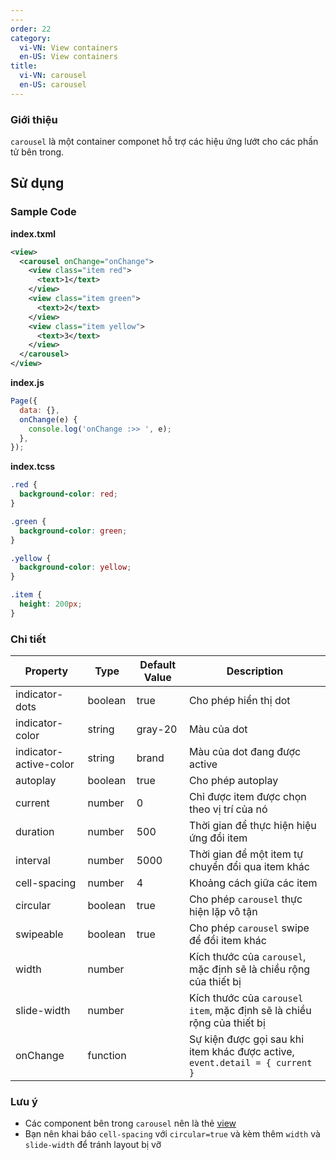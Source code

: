 ```yaml
---
---
order: 22
category:
  vi-VN: View containers
  en-US: View containers
title:
  vi-VN: carousel
  en-US: carousel
---
```


### Giới thiệu

`carousel` là một container componet hỗ trợ các hiệu ứng lướt cho các phần tử bên trong.

## Sử dụng

### Sample Code

**index.txml**

```xml
<view>
  <carousel onChange="onChange">
    <view class="item red">
      <text>1</text>
    </view>
    <view class="item green">
      <text>2</text>
    </view>
    <view class="item yellow">
      <text>3</text>
    </view>
  </carousel>
</view>
```

**index.js**

```js
Page({
  data: {},
  onChange(e) {
    console.log('onChange :>> ', e);
  },
});
```

**index.tcss**

```css
.red {
  background-color: red;
}

.green {
  background-color: green;
}

.yellow {
  background-color: yellow;
}

.item {
  height: 200px;
}
```

### Chi tiết

| Property               | Type     | Default Value | Description                                                                  |
| ---------------------- | -------- | ------------- | ---------------------------------------------------------------------------- |
| indicator-dots         | boolean  | true          | Cho phép hiển thị dot                                                        |
| indicator-color        | string   | gray-20       | Màu của dot                                                                  |
| indicator-active-color | string   | brand         | Màu của dot đang được active                                                 |
| autoplay               | boolean  | true          | Cho phép autoplay                                                            |
| current                | number   | 0             | Chỉ được item được chọn theo vị trí của nó                                   |
| duration               | number   | 500           | Thời gian để thực hiện hiệu ứng đổi item                                     |
| interval               | number   | 5000          | Thời gian để một item tự chuyển đổi qua item khác                            |
| cell-spacing           | number   | 4             | Khoảng cách giữa các item                                                    |
| circular               | boolean  | true          | Cho phép `carousel` thực hiện lặp vô tận                                     |
| swipeable              | boolean  | true          | Cho phép `carousel` swipe để đổi item khác                                   |
| width                  | number   |               | Kích thước của `carousel`, mặc định sẽ là chiều rộng của thiết bị            |
| slide-width            | number   |               | Kích thước của `carousel item`, mặc định sẽ là chiều rộng của thiết bị       |
| onChange               | function |               | Sự kiện được gọi sau khi item khác được active, `event.detail = { current }` |

### Lưu ý

- Các component bên trong `carousel` nên là thẻ [view](https://miniapp.tiki.vn/docs/component/view-container/view)
- Bạn nên khai báo `cell-spacing` với `circular=true` và kèm thêm `width` và `slide-width` để tránh layout bị vỡ

